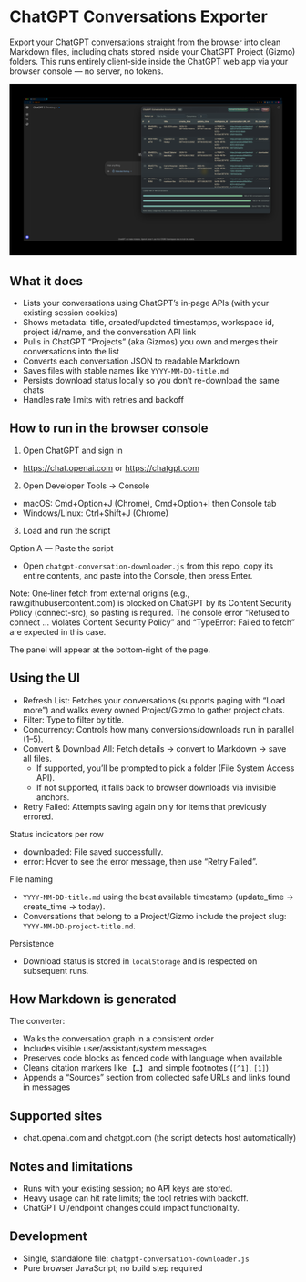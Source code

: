 # ChatGPT Conversations Exporter

Export your ChatGPT conversations straight from the browser into clean Markdown files, including chats stored inside your ChatGPT Project (Gizmo) folders. This runs entirely client‑side inside the ChatGPT web app via your browser console — no server, no tokens.

![ChatGPT Conversation Downloader UI](screenshot.png)

## What it does

- Lists your conversations using ChatGPT’s in‑page APIs (with your existing session cookies)
- Shows metadata: title, created/updated timestamps, workspace id, project id/name, and the conversation API link
- Pulls in ChatGPT “Projects” (aka Gizmos) you own and merges their conversations into the list
- Converts each conversation JSON to readable Markdown
- Saves files with stable names like `YYYY-MM-DD-title.md`
- Persists download status locally so you don’t re-download the same chats
- Handles rate limits with retries and backoff

## How to run in the browser console

1) Open ChatGPT and sign in
- https://chat.openai.com or https://chatgpt.com

2) Open Developer Tools → Console
- macOS: Cmd+Option+J (Chrome), Cmd+Option+I then Console tab
- Windows/Linux: Ctrl+Shift+J (Chrome)

3) Load and run the script

Option A — Paste the script
- Open `chatgpt-conversation-downloader.js` from this repo, copy its entire contents, and paste into the Console, then press Enter.

Note: One‑liner fetch from external origins (e.g., raw.githubusercontent.com) is blocked on ChatGPT by its Content Security Policy (connect-src), so pasting is required. The console error “Refused to connect … violates Content Security Policy” and “TypeError: Failed to fetch” are expected in this case.

The panel will appear at the bottom‑right of the page.

## Using the UI

- Refresh List: Fetches your conversations (supports paging with “Load more”) and walks every owned Project/Gizmo to gather project chats.
- Filter: Type to filter by title.
- Concurrency: Controls how many conversions/downloads run in parallel (1–5).
- Convert & Download All: Fetch details → convert to Markdown → save all files.
  - If supported, you’ll be prompted to pick a folder (File System Access API).
  - If not supported, it falls back to browser downloads via invisible anchors.
- Retry Failed: Attempts saving again only for items that previously errored.

Status indicators per row
- downloaded: File saved successfully.
- error: Hover to see the error message, then use “Retry Failed”.

File naming
- `YYYY-MM-DD-title.md` using the best available timestamp (update_time → create_time → today).
- Conversations that belong to a Project/Gizmo include the project slug: `YYYY-MM-DD-project-title.md`.

Persistence
- Download status is stored in `localStorage` and is respected on subsequent runs.

## How Markdown is generated

The converter:
- Walks the conversation graph in a consistent order
- Includes visible user/assistant/system messages
- Preserves code blocks as fenced code with language when available
- Cleans citation markers like `【…】` and simple footnotes (`[^1]`, `[1]`)
- Appends a “Sources” section from collected safe URLs and links found in messages

## Supported sites

- chat.openai.com and chatgpt.com (the script detects host automatically)

## Notes and limitations

- Runs with your existing session; no API keys are stored.
- Heavy usage can hit rate limits; the tool retries with backoff.
- ChatGPT UI/endpoint changes could impact functionality.

## Development

- Single, standalone file: `chatgpt-conversation-downloader.js`
- Pure browser JavaScript; no build step required
